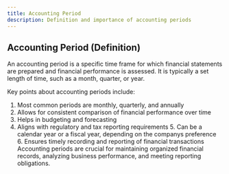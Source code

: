 ```yaml
--- 
title: Accounting Period 
description: Definition and importance of accounting periods 
--- 
```


## Accounting Period (Definition) 

An accounting period is a specific time frame for which financial statements are prepared and financial performance is assessed. It is typically a set length of time, such as a month, quarter, or year. 

Key points about accounting periods include: 
1. Most common periods are monthly, quarterly, and annually 
2. Allows for consistent comparison of financial performance over time 
3. Helps in budgeting and forecasting 
4. Aligns with regulatory and tax reporting requirements 5. Can be a calendar year or a fiscal year, depending on the companys preference 6. Ensures timely recording and reporting of financial transactions Accounting periods are crucial for maintaining organized financial records, analyzing business performance, and meeting reporting obligations.